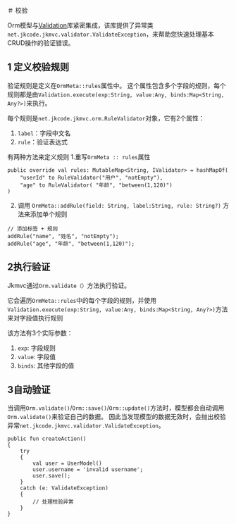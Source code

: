 ＃ 校验

Orm模型与[Validation](../common/validation/validation.cn.md)库紧密集成，该库提供了异常类`net.jkcode.jkmvc.validator.ValidateException`，来帮助您快速处理基本CRUD操作的验证错误。

## 1 定义校验规则

验证规则是定义在`OrmMeta::rules`属性中。 这个属性包含多个字段的规则，每个规则都是由`Validation.execute(exp:String, value:Any, binds:Map<String, Any?>)`来执行。

每个规则是`net.jkcode.jkmvc.orm.RuleValidator`对象，它有2个属性：
1. `label`：字段中文名
2. `rule`：验证表达式

有两种方法来定义规则
1.重写`OrmMeta :: rules`属性

```
public override val rules: MutableMap<String, IValidator> = hashMapOf(
	"userId" to RuleValidator("用户", "notEmpty"),
	"age" to RuleValidator( "年龄", "between(1,120)")
)
```

2. 调用 `OrmMeta::addRule(field: String, label:String, rule: String?)` 方法来添加单个规则

```
// 添加标签 + 规则
addRule("name", "姓名", "notEmpty");
addRule("age", "年龄", "between(1,120)");
```

## 2执行验证

Jkmvc通过`Orm.validate（）`方法执行验证。

它会遍历`OrmMeta::rules`中的每个字段的规则，并使用`Validation.execute(exp:String, value:Any, binds:Map<String, Any?>)`方法来对字段值执行规则

该方法有3个实际参数：
1. `exp`: 字段规则
2. `value`: 字段值
3. `binds`: 其他字段的值

## 3自动验证

当调用`Orm.validate()`/`Orm::save()`/`Orm::update()`方法时，模型都会自动调用`Orm.validate()`来验证自己的数据。 因此当发现模型的数据无效时，会抛出校验异常`net.jkcode.jkmvc.validator.ValidateException`。

```
public fun createAction()
{
	try
	{
		val user = UserModel()
		user.username = 'invalid username';
		user.save();
	}
	catch (e: ValidateException)
	{
		// 处理校验异常
	}
}
```
